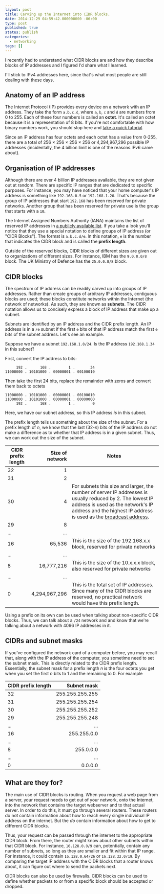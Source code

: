 ```yaml
---
layout: post
title: Carving up the Internet into CIDR blocks.
date: 2014-12-29 04:59:42.000000000 -06:00
type: post
published: true
status: publish
categories:
  - networking
tags: []
---
```

I recently had to understand what CIDR blocks are and how they describe blocks of IP addresses and I figured I'd share what I learned.

I'll stick to IPv4 addresses here, since that's what most people are still dealing with these days.

## Anatomy of an IP address
The Internet Protocol (IP) provides every device on a network with an IP address. They take the form `a.b.c.d`, where `a`, `b`, `c` and `d` are numbers from 0 to 255.
Each of these four numbers is called an **octet**.
It's called an octet because it is a representation of 8 bits. If you're not comfortable with how binary numbers work, you should stop here and [take a quick tutorial](http://computer.howstuffworks.com/bytes.htm).

Since an IP address has four octets and each octet has a value from 0-255, there are a total of 256 × 256 × 256 × 256 or 4,294,967,296 possible IP addresses (incidentally, the 4 billion limit is one of the reasons IPv6 came about).

## Organisation of IP addresses
Although there are over 4 billion IP addresses available, they are not given out at random. There are specific IP ranges that are dedicated to specific purposes. For instance, you may have noticed that your home computer's IP address is something like `192.168.0.5` or `192.168.1.20`. That's because the group of IP addresses that start `192.168` has been reserved for private networks. Another group that has been reserved for private use is the group that starts with a `10`.

The Internet Assigned Numbers Authority (IANA) maintains the list of reserved IP addresses in [a publicly available list](http://www.iana.org/assignments/iana-ipv4-special-registry/iana-ipv4-special-registry.xhtml). If you take a look you'll notice that they use a special notation to define groups of IP address (or "CIDR Blocks"). The format is `a.b.c.d/e`. In this notation, `e` is the number that indicates the CIDR block and is called the **prefix length**.

Outside of the reserved blocks, CIDR blocks of different sizes are given out to organizations of different sizes. For instance, IBM has the `9.0.0.0/8` block. The UK Ministry of Defence has the `25.0.0.0/8` block.

## CIDR blocks
The spectrum of IP address can be readily carved up into groups of IP addresses. Rather than create groups of arbitrary IP addresses, contiguous blocks are used; these blocks constitute networks within the Internet (the network of networks). As such, they are known as **subnets**.
The CIDR notation allows us to concisely express a block of IP address that make up a subnet.

Subnets are identified by an IP address and the CIDR prefix length. An IP address is in a `/e` subnet if the first `e` bits of that IP address match the first `e` bits of the subnet address. Let's see an example.

Suppose we have a subnet `192.168.1.0/24`. Is the IP address `192.168.1.34` in this subnet?

First, convert the IP address to bits:

```
     192 .      168 .        1 .       34
11000000 . 10101000 . 00000001 . 00100010

```

Then take the first 24 bits, replace the remainder with zeros and convert them back to octets

```
11000000 . 10101000 . 00000001 . 00100010
11000000 . 10101000 . 00000001 . 00000000
     192 .      168 .        1 .        0

```

Here, we have our subnet address, so this IP address _is_ in this subnet.

The prefix length tells us something about the size of the subnet. For a prefix length of _n_, we know that the last (32-_n_) bits of the IP address do not make a difference as to whether that IP address is in a given subnet. Thus, we can work out the size of the subnet.

| CIDR prefix length | Size of network | Notes |
| --- | --: | --- |
| 32 | 1 |
| 31 | 2 |
| 30 | 4 | For subnets this size and larger, the number of server IP addresses is usually reduced by 2\. The lowest IP address is used as the network's IP address and the highest IP address is used as the [broadcast address](http://en.wikipedia.org/wiki/Broadcast_address). |
| 29 | 8 |
| ... | ... |
| 16 | 65,536 | This is the size of the 192.168.x.x block, reserved for private networks |
| ... | ... |
| 8 | 16,777,216 | This is the size of the 10.x.x.x block, also reserved for private networks |
| ... | ... |
| 0 | 4,294,967,296 | This is the total set of IP addresses. Since many of the CIDR blocks are reserved, no practical network would have this prefix length. |

Using a prefix on its own can be used when talking about non-specific CIDR blocks. Thus, we can talk about a `/24` network and and know that we're talking about a network with 4096 IP addresses in it.

## CIDRs and subnet masks
If you've configured the network card of a computer before, you may recall that, along with the IP address of the computer, you sometime need to set the subnet mask. This is directly related to the CIDR prefix length. Essentially, the subnet mask for a prefix length _n_ is the four octets you get when you set the first _n_ bits to 1 and the remaining to 0\. For example

| CIDR prefix length | Subnet mask |
| --- | --: |
| 32 | 255.255.255.255 |
| 31 | 255.255.255.254 |
| 30 | 255.255.255.252 |
| 29 | 255.255.255.248 |
| ... | ... |
| 16 | 255.255.0.0 |
| ... | ... |
| 8 | 255.0.0.0 |
| ... | ... |
| 0 | 0.0.0.0 |

## What are they for?
The main use of CIDR blocks is routing. When you request a web page from a server, your request needs to get out of your network, onto the Internet, into the network that contains the target webserver and to that actual server.
In order to do this, it must go through several routers. These routers do not contain information about how to reach every single individual IP address on the internet. But the _do_ contain information about how to get to different CIDR blocks.

Thus, your request can be passed through the internet to the appropriate CIDR block. From there, the router might know about other subnets within that CIDR block. For instance, `16.128.0.0/9` can, potentially, contain any number of subnets, so long as they are smaller and fit within that IP range. For instance, it could contain `16.128.0.64/26` or `16.128.32.0/19`.
By comparing the target IP address with the CIDR blocks that a router knows about, it can figure out where to send the packets next.

CIDR blocks can also be used by firewalls. CIDR blocks can be used to define whether packets to or from a specific block should be accepted or dropped.
